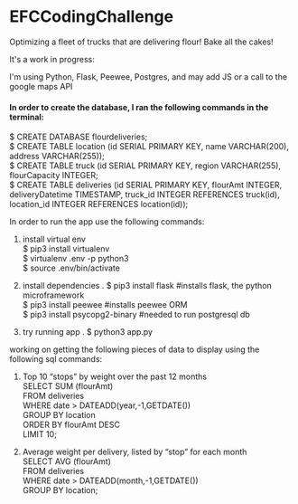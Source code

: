 # EFCCodingChallenge

Optimizing a fleet of trucks that are delivering flour! Bake all the cakes!

It's a work in progress:

I'm using Python, Flask, Peewee, Postgres, and may add JS or a call to the google maps API
#### In order to create the database, I ran the following commands in the terminal: 

$ CREATE DATABASE flourdeliveries;  
$ CREATE TABLE location (id SERIAL PRIMARY KEY, name VARCHAR(200), address VARCHAR(255));   
$ CREATE TABLE truck (id SERIAL PRIMARY KEY, region VARCHAR(255), flourCapacity INTEGER;  
$ CREATE TABLE deliveries (id SERIAL PRIMARY KEY, flourAmt INTEGER, deliveryDatetime TIMESTAMP, truck_id INTEGER REFERENCES truck(id), location_id INTEGER REFERENCES location(id));

In order to run the app use the following commands:

1) install virtual env  
$ pip3 install virtualenv    
$ virtualenv .env -p python3   
$ source .env/bin/activate    

2) install dependencies . 
$ pip3 install flask #installs flask, the python microframework   
$ pip3 install peewee #installs peewee ORM   
$ pip3 install psycopg2-binary #needed to run postgresql db
  
3) try running app . 
$ python3 app.py

working on getting the following pieces of data to display using the following sql commands:
1)	Top 10 “stops” by weight over the past 12 months  
SELECT SUM (flourAmt)   
FROM deliveries  
WHERE date > DATEADD(year,-1,GETDATE())   
GROUP BY location  
ORDER BY flourAmt DESC  
LIMIT 10;   

2)	Average weight per delivery, listed by “stop” for each month  
SELECT AVG (flourAmt)   
FROM deliveries  
WHERE date > DATEADD(month,-1,GETDATE())   
GROUP BY location;  
